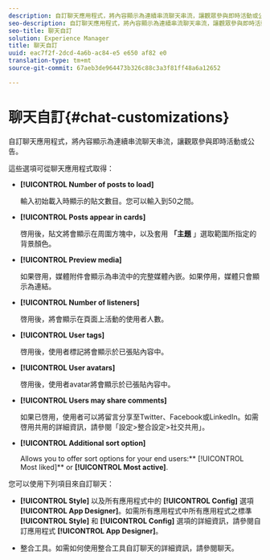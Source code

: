 ```yaml
---
description: 自訂聊天應用程式，將內容顯示為連續串流聊天串流，讓觀眾參與即時活動或公告。
seo-description: 自訂聊天應用程式，將內容顯示為連續串流聊天串流，讓觀眾參與即時活動或公告。
seo-title: 聊天自訂
solution: Experience Manager
title: 聊天自訂
uuid: eac7f2f-2dcd-4a6b-ac84-e5 e650 af82 e0
translation-type: tm+mt
source-git-commit: 67aeb3de964473b326c88c3a3f81ff48a6a12652

---
```



# 聊天自訂{#chat-customizations}

自訂聊天應用程式，將內容顯示為連續串流聊天串流，讓觀眾參與即時活動或公告。



這些選項可從聊天應用程式取得：

* **[!UICONTROL Number of posts to load]**

   輸入初始載入時顯示的貼文數目。您可以輸入到50之間。

* **[!UICONTROL Posts appear in cards]**

   啓用後，貼文將會顯示在周圍方塊中，以及套用 **「主題** 」選取範圍所指定的背景顏色。

* **[!UICONTROL Preview media]**

   如果啓用，媒體附件會顯示為串流中的完整媒體內嵌。如果停用，媒體只會顯示為連結。

* **[!UICONTROL Number of listeners]**

   啓用後，將會顯示在頁面上活動的使用者人數。

* **[!UICONTROL User tags]**

   啓用後，使用者標記將會顯示於已張貼內容中。

* **[!UICONTROL User avatars]**

   啓用後，使用者avatar將會顯示於已張貼內容中。

* **[!UICONTROL Users may share comments]**

   如果已啓用，使用者可以將留言分享至Twitter、Facebook或LinkedIn。如需啓用共用的詳細資訊，請參閱「設定>整合設定>社交共用」。

* **[!UICONTROL Additional sort option]**

   Allows you to offer sort options for your end users:** [!UICONTROL Most liked]** or **[!UICONTROL Most active]**.

您可以使用下列項目來自訂聊天：

* **[!UICONTROL Style]** 以及所有應用程式中的 **[!UICONTROL Config]** 選項 **[!UICONTROL App Designer]**。如需所有應用程式中所有應用程式之標準 **[!UICONTROL Style]** 和 **[!UICONTROL Config]** 選項的詳細資訊，請參閱自訂應用程式 **[!UICONTROL App Designer]**。

* 整合工具。如需如何使用整合工具自訂聊天的詳細資訊，請參閱聊天。

